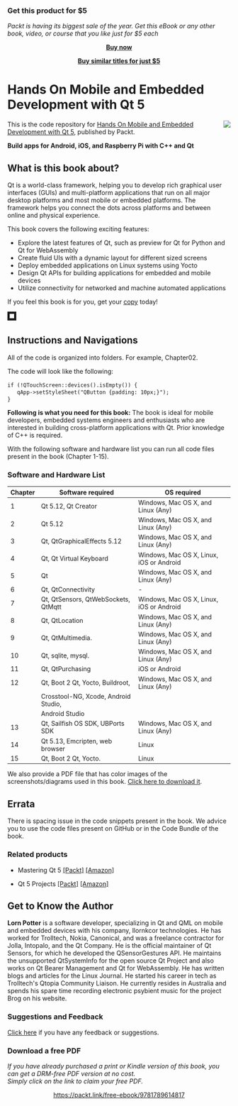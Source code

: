 
### Get this product for $5

<i>Packt is having its biggest sale of the year. Get this eBook or any other book, video, or course that you like just for $5 each</i>


<b><p align='center'>[Buy now](https://packt.link/9781789614817)</p></b>


<b><p align='center'>[Buy similar titles for just $5](https://subscription.packtpub.com/search)</p></b>


# Hands On Mobile and Embedded Development with Qt 5

<a href="https://www.packtpub.com/application-development/hands-mobile-and-embedded-development-qt-5?utm_source=github&utm_campaign=9781789614817"><img src="https://www.packtpub.com/media/catalog/product/cache/e4d64343b1bc593f1c5348fe05efa4a6/b/1/b12076_cover.png" height="256px" align="right"></a>

This is the code repository for [Hands On Mobile and Embedded Development with Qt 5](https://www.packtpub.com/application-development/hands-mobile-and-embedded-development-qt-5?utm_source=github&utm_campaign=9781789614817), published by Packt.

**Build apps for Android, iOS, and Raspberry Pi with C++ and Qt**

## What is this book about?
Qt is a world-class framework, helping you to develop rich graphical user interfaces (GUIs) and multi-platform applications that run on all major desktop platforms and most mobile or embedded platforms. The framework helps you connect the dots across platforms and between online and physical experience.

This book covers the following exciting features:
* Explore the latest features of Qt, such as preview for Qt for Python and Qt for WebAssembly
* Create fluid UIs with a dynamic layout for different sized screens
* Deploy embedded applications on Linux systems using Yocto
* Design Qt APIs for building applications for embedded and mobile devices
* Utilize connectivity for networked and machine automated applications

If you feel this book is for you, get your [copy](https://www.amazon.com/dp/1789614813) today!

<a href="https://www.packtpub.com/?utm_source=github&utm_medium=banner&utm_campaign=GitHubBanner"><img src="https://raw.githubusercontent.com/PacktPublishing/GitHub/master/GitHub.png" 
alt="https://www.packtpub.com/" border="5" /></a>


## Instructions and Navigations
All of the code is organized into folders. For example, Chapter02.

The code will look like the following:
```
if (!QTouchScreen::devices().isEmpty()) {
   qApp->setStyleSheet("QButton {padding: 10px;}");
}
```

**Following is what you need for this book:**
The book is ideal for mobile developers, embedded systems engineers and enthusiasts who are interested in building cross-platform applications with Qt. Prior knowledge of C++ is required.

With the following software and hardware list you can run all code files present in the book (Chapter 1-15).

### Software and Hardware List

| Chapter  | Software required                   | OS required                        |
| -------- | ------------------------------------| -----------------------------------|
| 1        | Qt 5.12, Qt Creator                 | Windows, Mac OS X, and Linux (Any) |
| 2        | Qt 5.12                             | Windows, Mac OS X, and Linux (Any) |
| 3        | Qt, QtGraphicalEffects 5.12         | Windows, Mac OS X, and Linux (Any) |
| 4        | Qt, Qt Virtual Keyboard             | Windows, Mac OS X, Linux, iOS or Android |
| 5        | Qt                                  | Windows, Mac OS X, and Linux (Any) |
| 6        | Qt, QtConnectivity                  |                -                   |
| 7        | Qt, QtSensors, QtWebSockets, QtMqtt | Windows, Mac OS X, Linux, iOS or Android |
| 8        | Qt, QtLocation                      | Windows, Mac OS X, and Linux (Any) |
| 9        | Qt, QtMultimedia.                   | Windows, Mac OS X, and Linux (Any) |
| 10       | Qt, sqlite, mysql.                  | Windows, Mac OS X, and Linux (Any) |
| 11       | Qt, QtPurchasing                    | iOS or Android                     |
| 12       | Qt, Boot 2 Qt, Yocto, Buildroot,    |Windows, Mac OS X, and Linux (Any)  |
|          |Crosstool-NG, Xcode, Android Studio, |                                    |
|          |Android Studio                       |                                    |                            
| 13       | Qt, Sailfish OS SDK, UBPorts SDK    | Windows, Mac OS X, and Linux (Any) |
| 14       | Qt 5.13, Emcripten, web browser     | Linux  |
| 15       | Qt, Boot 2 Qt, Yocto.               | Linux  |

We also provide a PDF file that has color images of the screenshots/diagrams used in this book. [Click here to download it](https://www.packtpub.com/sites/default/files/downloads/9781789614817_ColorImages.pdf).

## Errata
There is spacing issue in the code snippets present in the book. We advice you to use the code files present on GitHub or in the Code Bundle of the book.

### Related products <Other books you may enjoy>
* Mastering Qt 5 [[Packt]](https://www.packtpub.com/application-development/mastering-qt-5?utm_source=github&utm_campaign=9781786467126) [[Amazon]](https://www.amazon.com/dp/1786467127)

* Qt 5 Projects [[Packt]](https://www.packtpub.com/application-development/qt-5-projects?utm_source=github&utm_campaign=9781788293884) [[Amazon]](https://www.amazon.com/dp/1788293886)

## Get to Know the Author
**Lorn Potter**
is a software developer, specializing in Qt and QML on mobile and embedded devices with his company, llornkcor technologies. He has worked for Trolltech, Nokia, Canonical, and was a freelance contractor for Jolla, Intopalo, and the Qt Company. He is the official maintainer of Qt Sensors, for which he developed the QSensorGestures API. He maintains the unsupported QtSystemInfo for the open source Qt Project and also works on Qt Bearer Management and Qt for WebAssembly. He has written blogs and articles for the Linux Journal. He started his career in tech as Trolltech's Qtopia Community Liaison. He currently resides in Australia and spends his spare time recording electronic psybient music for the project Brog on his website.

### Suggestions and Feedback
[Click here](https://docs.google.com/forms/d/e/1FAIpQLSdy7dATC6QmEL81FIUuymZ0Wy9vH1jHkvpY57OiMeKGqib_Ow/viewform) if you have any feedback or suggestions.
### Download a free PDF

 <i>If you have already purchased a print or Kindle version of this book, you can get a DRM-free PDF version at no cost.<br>Simply click on the link to claim your free PDF.</i>
<p align="center"> <a href="https://packt.link/free-ebook/9781789614817">https://packt.link/free-ebook/9781789614817 </a> </p>